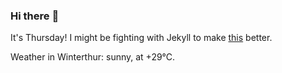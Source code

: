 ### Hi there :wave:

It's Thursday! I might be fighting with Jekyll to make [this](https://swissclubto.github.io) better.

Weather in Winterthur: sunny, at +29°C.
